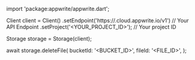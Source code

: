 import 'package:appwrite/appwrite.dart';

Client client = Client()
    .setEndpoint('https://<REGION>.cloud.appwrite.io/v1') // Your API Endpoint
    .setProject('<YOUR_PROJECT_ID>'); // Your project ID

Storage storage = Storage(client);

await storage.deleteFile(
    bucketId: '<BUCKET_ID>',
    fileId: '<FILE_ID>',
);
